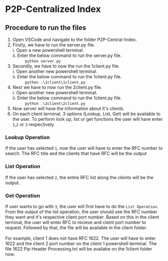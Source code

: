 # P2P-Centralized Index
## Procedure to run the files
1. Open VSCode and navigate to the folder P2P-Central-Index.<br/>
2. Firstly, we have to run the server.py file.<br/>
i.  Open a new powershell terminal.<br/>
ii. Enter the below command to run the server.py file.<br/>
&nbsp;&nbsp;&nbsp;&nbsp;&nbsp;&nbsp;&nbsp;&nbsp;&nbsp;&nbsp;`python server.py`
3. Secondly, we have to now the run the 1client.py file.<br/>
i.  Open another new powershell terminal.<br/>
ii. Enter the below command to run the 1client.py file.<br/>
&nbsp;&nbsp;&nbsp;&nbsp;&nbsp;&nbsp;&nbsp;&nbsp;&nbsp;&nbsp;`python .\1client\1client.py`
4. Next we have to now run the 2client.py file.<br/>
i.  Open another new powershell terminal.<br/>
ii. Enter the below command to run the 1client.py file.<br/>
&nbsp;&nbsp;&nbsp;&nbsp;&nbsp;&nbsp;&nbsp;&nbsp;&nbsp;&nbsp;`python .\2client\2client.py`
5. Now server will have the information about it's clients.
6. On each client terminal, 3 options (Lookup, List, Get) will be available to the user. To perform look up, list or get functions the user will have enter `1`,`2` or `3` respectively.

### Lookup Operation
If the user has selected `1`, now the user will have to enter the RFC number to search. The RFC title and the clients that have RFC will be the output

### List Operation
If the user has selected `2`, the entire RFC list along the cleints will be the output.

### Get Operation
If user wants to go with `3`, the user will first have to do the `List Operation`. From the output of the list operation, the user should see the RFC number they want and it's respective client port number. Based on this in the client terminal, the user will enter RFC to recieve and cleint port number to request. Followed by that, the file will be available in the client folder.</br><br/>
For example, client 1 does not have RFC 1622. The user will have to enter 1622 and the client 2 port number on the client 1 powershell terminal. The file 1622 Pip Header Processing.txt will be availabe on the 1client folder now.
